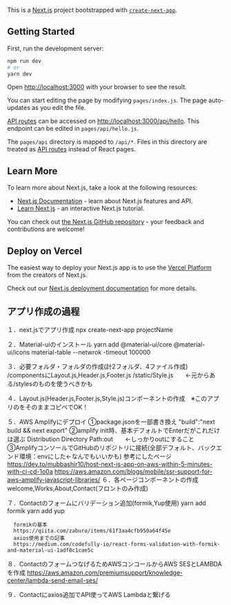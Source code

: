 This is a [Next.js](https://nextjs.org/) project bootstrapped with [`create-next-app`](https://github.com/vercel/next.js/tree/canary/packages/create-next-app).

## Getting Started

First, run the development server:

```bash
npm run dev
# or
yarn dev
```

Open [http://localhost:3000](http://localhost:3000) with your browser to see the result.

You can start editing the page by modifying `pages/index.js`. The page auto-updates as you edit the file.

[API routes](https://nextjs.org/docs/api-routes/introduction) can be accessed on [http://localhost:3000/api/hello](http://localhost:3000/api/hello). This endpoint can be edited in `pages/api/hello.js`.

The `pages/api` directory is mapped to `/api/*`. Files in this directory are treated as [API routes](https://nextjs.org/docs/api-routes/introduction) instead of React pages.

## Learn More

To learn more about Next.js, take a look at the following resources:

- [Next.js Documentation](https://nextjs.org/docs) - learn about Next.js features and API.
- [Learn Next.js](https://nextjs.org/learn) - an interactive Next.js tutorial.

You can check out [the Next.js GitHub repository](https://github.com/vercel/next.js/) - your feedback and contributions are welcome!

## Deploy on Vercel

The easiest way to deploy your Next.js app is to use the [Vercel Platform](https://vercel.com/import?utm_medium=default-template&filter=next.js&utm_source=create-next-app&utm_campaign=create-next-app-readme) from the creators of Next.js.

Check out our [Next.js deployment documentation](https://nextjs.org/docs/deployment) for more details.


## アプリ作成の過程
１．next.jsでアプリ作成
      npx create-next-app projectName
      
２．Material-uiのインストール
      yarn add @material-ui/core @material-ui/icons material-table --netwrok -timeout 100000

３．必要フォルダ・フォルダの作成(計2フォルダ、4ファイル作成)
      /componentsにLayout.js,Header.js,Footer.js
      /static/Style.js　　←元からある/stylesのものを使うべきかも

４．Layout.js(Header.js,Footer.js,Style.js)コンポーネントの作成　※このアプリのをそのままコピペでOK！

５．AWS Amplifyにデプロイ
      ➀package.jsonを一部書き換え
      "build":"next build && next export"
      ➁amplify init時、基本デフォルトでEnterだがこれだけは選ぶ
      Distribution Directory Path:out　　←しっかりoutにすること
      ➂AmplifyコンソールでGitHubのリポジトリに接続(全部デフォルト、バックエンド環境：envにした←なんでもいいかも)
      参考にしたページ
      https://dev.to/mubbashir10/host-next-js-app-on-aws-within-5-minutes-with-ci-cd-1o0a
      https://aws.amazon.com/blogs/mobile/ssr-support-for-aws-amplify-javascript-libraries/
６．各ページコンポーネントの作成 welcome,Works,About,Contact(フロントのみ作成)

７．Contactのフォームにバリデーション追加(formik,Yup使用)
      yarn add formik
      yarn add yup

      formikの基本
      https://qiita.com/zaburo/items/61f3aa4cfb950a64f45e
      axios使用までの記事
      https://medium.com/codefully-io/react-forms-validation-with-formik-and-material-ui-1adf0c1cae5c

８．ContactのフォームつなげるためAWSコンコールからAWS SESとLAMBDAを作成
https://aws.amazon.com/premiumsupport/knowledge-center/lambda-send-email-ses/

９．Contactにaxios追加でAPI使ってAWS Lambdaと繋げる
